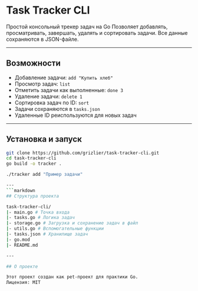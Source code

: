 # Task Tracker CLI

Простой консольный трекер задач на Go
Позволяет добавлять, просматривать, завершать, удалять и сортировать задачи. Все данные сохраняются в JSON-файле.

---

## Возможности

- Добавление задачи: `add "Купить хлеб"`
- Просмотр задач: `list`
- Отметить задачи как выполненные: `done 3`
- Удаление задачи: `delete 1`
- Сортировка задач по ID: `sort`
- Задачи сохраняются в `tasks.json`
- Удаленные ID реиспользуются для новых задач

---

## Установка и запуск

```bash
git clone https://github.com/grizlier/task-tracker-cli.git
cd task-tracker-cli
go build -o tracker .

./tracker add "Пример задачи"

---
```markdown
## Структура проекта

task-tracker-cli/
|- main.go # Точка входа
|- tasks.go # Логика задач
|- storage.go # Загрузка и сохранение задач в файл
|- utils.go # Вспомогательные функции
|- tasks.json # Хранилище задач
|- go.mod
|- README.md

---

## О проекте

Этот проект создан как pet-проект для практики Go.
Лицензия: MIT

